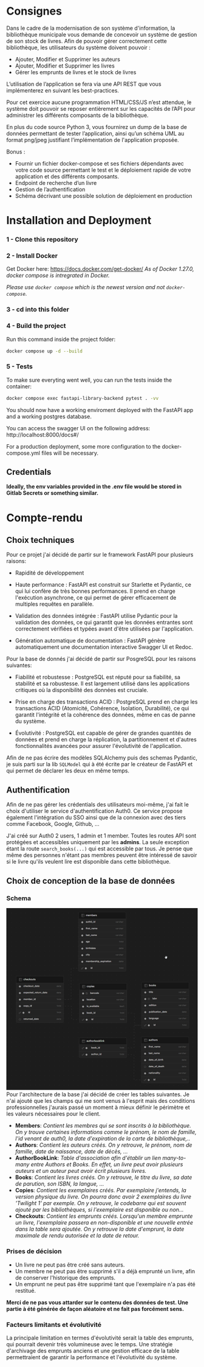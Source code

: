 # Consignes
Dans le cadre de la modernisation de son système d'information, la bibliothèque municipale vous demande de concevoir un système de gestion de son stock de livres. Afin de pouvoir gérer correctement cette bibliothèque, les utilisateurs du système doivent pouvoir : 

- Ajouter, Modifier et Supprimer les auteurs
- Ajouter, Modifier et Supprimer les livres
- Gérer les emprunts de livres et le stock de livres

 

L’utilisation de l’application se fera via une API REST que vous implémenterez en suivant les best-practices.

Pour cet exercice aucune programmation HTML/CSS/JS n’est attendue, le système doit pouvoir se reposer entièrement sur les capacités de l’API pour administrer les différents composants de la bibliothèque.

En plus du code source Python 3, vous fournirez un dump de la base de données permettant de tester l’application, ainsi qu’un schéma UML au format png/jpeg justifiant l’implémentation de l'application proposée.

Bonus : 
- Fournir un fichier docker-compose et ses fichiers dépendants avec votre code source permettant le test et le déploiement rapide de votre application et des différents composants.
- Endpoint de recherche d’un livre
- Gestion de l’authentification
- Schéma décrivant une possible solution de déploiement en production

# Installation and Deployment
### 1 - Clone this repository
### 2 - Install Docker
Get Docker here: https://docs.docker.com/get-docker/
_As of Docker 1.27.0, docker compose is intregrated in Docker._

_Please use `docker compose` which is the newest version and not `docker-compose`._
### 3 - cd into this folder
### 4 - Build the project
Run this command inside the project folder:
```bash
docker compose up -d --build
```
### 5 - Tests
To make sure everyting went well, you can run the tests inside the container:
```bash
docker compose exec fastapi-library-backend pytest . -vv
```

You should now have a working enviroment deployed with the FastAPI app and a working postgres database. 

You can access the swagger UI on the following address: http://localhost:8000/docs#/

For a production deployment, some more configuration to the docker-compose.yml files will be necessary. 

## Credentials
**Ideally, the env variables provided in the .env file would be stored in Gitlab Secrets or something similar.**

# Compte-rendu

## Choix techniques
Pour ce projet j'ai décidé de partir sur le framework FastAPI pour plusieurs raisons:
- Rapidité de développement

- Haute performance : FastAPI est construit sur Starlette et Pydantic, ce qui lui confère de très bonnes performances. Il prend en charge l'exécution asynchrone, ce qui permet de gérer efficacement de multiples requêtes en parallèle.

- Validation des données intégrée : FastAPI utilise Pydantic pour la validation des données, ce qui garantit que les données entrantes sont correctement vérifiées et typées avant d'être utilisées par l'application.

- Génération automatique de documentation : FastAPI génère automatiquement une documentation interactive Swagger UI et Redoc.

Pour la base de donnés j'ai décidé de partir sur PosgreSQL pour les raisons suivantes:
- Fiabilité et robustesse : PostgreSQL est réputé pour sa fiabilité, sa stabilité et sa robustesse. Il est largement utilisé dans les applications critiques où la disponibilité des données est cruciale.

- Prise en charge des transactions ACID : PostgreSQL prend en charge les transactions ACID (Atomicité, Cohérence, Isolation, Durabilité), ce qui garantit l'intégrité et la cohérence des données, même en cas de panne du système.

- Évolutivité : PostgreSQL est capable de gérer de grandes quantités de données et prend en charge la réplication, la partitionnement et d'autres fonctionnalités avancées pour assurer l'évolutivité de l'application.

Afin de ne pas écrire des modèles SQLAlchemy puis des schemas Pydantic, je suis parti sur la lib `SQLModel` qui à été écrite par le créateur de FastAPI et qui permet de déclarer les deux en même temps.

## Authentification

Afin de ne pas gérer les crédentials des utilisateurs moi-même, j'ai fait le choix d'utiliser le service d'authentification Auth0. Ce service propose également l'intégration du SSO ainsi que de la connexion avec des tiers comme Facebook, Google, Github, ...

J'ai créé sur Auth0 2 users, 1 admin et 1 member. Toutes les routes API sont protégées et accessibles uniquement par les **admins**. La seule exception étant la route `search_books(...)` qui est accessible par tous. Je pense que même des personnes n'étant pas membres peuvent être intéressé de savoir si le livre qu'ils veulent lire est disponible dans cette bibliothèque.

## Choix de conception de la base de données

### Schema
![Database Schema](/images/db_schema_visual.png)
Pour l'architecture de la base j'ai décidé de créer les tables suivantes. Je n'ai ajouté que les champs qui me sont venus à l'esprit mais des conditions professionnelles j'aurais passé un moment à mieux définir le périmètre et les valeurs nécessaires pour le client.

- **Members**: _Contient les membres qui se sont inscrits à la bibliothèque. On y trouve certaines informations comme le prénom, le nom de famille, l'id venant de auth0, la date d'expiration de la carte de bibliothèque,.._
- **Authors**: _Contient les auteurs créés. On y retrouve, le prénom, nom de famille, date de naissance, date de décès, ..._
- **AuthorBookLink**: _Table d'association afin d'établir un lien many-to-many entre Authors et Books. En effet, un livre peut avoir plusieurs auteurs et un auteur peut avoir écrit plusieurs livres._
- **Books**: _Contient les livres créés. On y retrouve, le titre du livre, sa date de parution, son ISBN, la langue, ..._
- **Copies**: _Contient les exemplaires créés. Par exemplaire j'entends, la version physique du livre. On pourra donc avoir 2 exemplaires du livre 'Twilight 1' par exemple. On y retrouve, le codebarre qui est souvent ajouté par les bibliothèques, si l'exemplaire est disponible ou non..._
- **Checkouts**: _Contient les emprunts créés. Lorsqu'un membre emprunte un livre, l'exemplaire passera en non-disponible et une nouvelle entrée dans la table sera ajoutée. On y retrouve la date d'emprunt, la date maximale de rendu autorisée et la date de retour._

### Prises de décision
- Un livre ne peut pas être créé sans auteurs.
- Un membre ne peut pas être supprimé s'il a déjà emprunté un livre, afin de conserver l'historique des emprunts.
- Un emprunt ne peut pas être supprimé tant que l'exemplaire n'a pas été restitué.

**Merci de ne pas vous attarder sur le contenu des données de test. Une partie à été générée de façon aléatoire et ne fait pas forcément sens.**

### Facteurs limitants et évolutivité
La principale limitation en termes d'évolutivité serait la table des emprunts, qui pourrait devenir très volumineuse avec le temps. Une stratégie d'archivage des emprunts anciens et une gestion efficace de la table permettraient de garantir la performance et l'évolutivité du système.